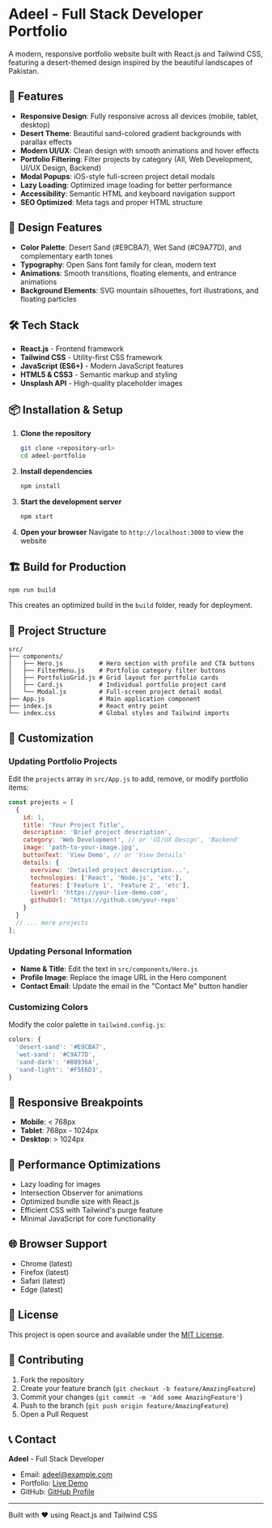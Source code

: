 # Adeel - Full Stack Developer Portfolio

A modern, responsive portfolio website built with React.js and Tailwind CSS, featuring a desert-themed design inspired by the beautiful landscapes of Pakistan.

## 🚀 Features

- **Responsive Design**: Fully responsive across all devices (mobile, tablet, desktop)
- **Desert Theme**: Beautiful sand-colored gradient backgrounds with parallax effects
- **Modern UI/UX**: Clean design with smooth animations and hover effects
- **Portfolio Filtering**: Filter projects by category (All, Web Development, UI/UX Design, Backend)
- **Modal Popups**: iOS-style full-screen project detail modals
- **Lazy Loading**: Optimized image loading for better performance
- **Accessibility**: Semantic HTML and keyboard navigation support
- **SEO Optimized**: Meta tags and proper HTML structure

## 🎨 Design Features

- **Color Palette**: Desert Sand (#E9CBA7), Wet Sand (#C9A77D), and complementary earth tones
- **Typography**: Open Sans font family for clean, modern text
- **Animations**: Smooth transitions, floating elements, and entrance animations
- **Background Elements**: SVG mountain silhouettes, fort illustrations, and floating particles

## 🛠️ Tech Stack

- **React.js** - Frontend framework
- **Tailwind CSS** - Utility-first CSS framework
- **JavaScript (ES6+)** - Modern JavaScript features
- **HTML5 & CSS3** - Semantic markup and styling
- **Unsplash API** - High-quality placeholder images

## 📦 Installation & Setup

1. **Clone the repository**
   ```bash
   git clone <repository-url>
   cd adeel-portfolio
   ```

2. **Install dependencies**
   ```bash
   npm install
   ```

3. **Start the development server**
   ```bash
   npm start
   ```

4. **Open your browser**
   Navigate to `http://localhost:3000` to view the website

## 🏗️ Build for Production

```bash
npm run build
```

This creates an optimized build in the `build` folder, ready for deployment.

## 📁 Project Structure

```
src/
├── components/
│   ├── Hero.js          # Hero section with profile and CTA buttons
│   ├── FilterMenu.js    # Portfolio category filter buttons
│   ├── PortfolioGrid.js # Grid layout for portfolio cards
│   ├── Card.js          # Individual portfolio project card
│   └── Modal.js         # Full-screen project detail modal
├── App.js               # Main application component
├── index.js             # React entry point
└── index.css            # Global styles and Tailwind imports
```

## 🎯 Customization

### Updating Portfolio Projects

Edit the `projects` array in `src/App.js` to add, remove, or modify portfolio items:

```javascript
const projects = [
  {
    id: 1,
    title: 'Your Project Title',
    description: 'Brief project description',
    category: 'Web Development', // or 'UI/UX Design', 'Backend'
    image: 'path-to-your-image.jpg',
    buttonText: 'View Demo', // or 'View Details'
    details: {
      overview: 'Detailed project description...',
      technologies: ['React', 'Node.js', 'etc'],
      features: ['Feature 1', 'Feature 2', 'etc'],
      liveUrl: 'https://your-live-demo.com',
      githubUrl: 'https://github.com/your-repo'
    }
  }
  // ... more projects
];
```

### Updating Personal Information

- **Name & Title**: Edit the text in `src/components/Hero.js`
- **Profile Image**: Replace the image URL in the Hero component
- **Contact Email**: Update the email in the "Contact Me" button handler

### Customizing Colors

Modify the color palette in `tailwind.config.js`:

```javascript
colors: {
  'desert-sand': '#E9CBA7',
  'wet-sand': '#C9A77D',
  'sand-dark': '#B8936A',
  'sand-light': '#F5E6D3',
}
```

## 📱 Responsive Breakpoints

- **Mobile**: < 768px
- **Tablet**: 768px - 1024px
- **Desktop**: > 1024px

## 🔧 Performance Optimizations

- Lazy loading for images
- Intersection Observer for animations
- Optimized bundle size with React.js
- Efficient CSS with Tailwind's purge feature
- Minimal JavaScript for core functionality

## 🌐 Browser Support

- Chrome (latest)
- Firefox (latest)
- Safari (latest)
- Edge (latest)

## 📄 License

This project is open source and available under the [MIT License](LICENSE).

## 🤝 Contributing

1. Fork the repository
2. Create your feature branch (`git checkout -b feature/AmazingFeature`)
3. Commit your changes (`git commit -m 'Add some AmazingFeature'`)
4. Push to the branch (`git push origin feature/AmazingFeature`)
5. Open a Pull Request

## 📞 Contact

**Adeel** - Full Stack Developer
- Email: adeel@example.com
- Portfolio: [Live Demo](#)
- GitHub: [GitHub Profile](#)

---

Built with ❤️ using React.js and Tailwind CSS 